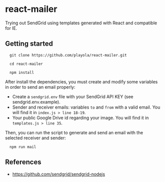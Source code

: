 # react-mailer

Trying out SendGrid using templates generated with React and compatible for IE.

## Getting started

```
  git clone https://github.com/playola/react-mailer.git

  cd react-mailer

  npm install
```

After install the dependencies, you must create and modify some variables in order to send an email properly:

  - Create a `sendgrid.env` file with your SendGrid API KEY (see sendgrid.env.example).
  - Sender and receiver emails: variables `to` and `from` with a valid email. You will find it in `index.js > line 18-19`.
  - Your public Google Drive id regarding your image. You will find it in `templates.js > line 35`.

Then, you can run the script to generate and send an email with the selected receiver and sender:

```
  npm run mail
```

## References

  - https://github.com/sendgrid/sendgrid-nodejs
